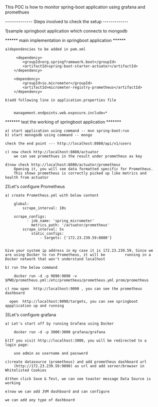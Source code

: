 This POC is how to monitor spring-boot application using grafana and promethues

-------------- Steps involved to check the setup  -------------

1)sample springboot application which connects to mongodb
	
 
 ******  main implementation in springboot application ******
	
	a)dependencies to be added in pom.xml

	 	 <dependency>
			<groupId>org.springframework.boot</groupId>
			<artifactId>spring-boot-starter-actuator</artifactId>
		</dependency>

		<dependency>
			<groupId>io.micrometer</groupId>
			<artifactId>micrometer-registry-prometheus</artifactId>
		</dependency>
	
	b)add following line in application.properties file
		
	
		management.endpoints.web.exposure.include=*	 



 ******* test the working of springboot application *******

	a) start application using command -- mvn spring-boot:run
	b) start monngodb using command -- mongo
	
	check the end point --- http://localhost:8080/api/v1/users 

	c) now check http://localhost:8080/actuator
		we can see promethues in the result under prometheus as key

 	d)now check http://localhost:8080/actuator/prometheus	
		Opening it, you will see data formatted specific for Prometheus.
		This shows prometheus is correctly picked up like metrics and health from actuator
		

2)Let's configure Prometheus

	a) create Prometheus.yml with below content

		global:
  			scrape_interval: 10s

		scrape_configs:
 		      - job_name: 'spring_micrometer'
    			metrics_path: '/actuator/prometheus'
   			scrape_interval: 5s
    			static_configs:
      				- targets: ['172.23.239.59:8080']


	Give your system ip address in my case it is 172.23.239.59, Since we are using Docker to run Prometheus, it will be 		running in a Docker network that won't understand localhost
	
	b) run the below command

		docker run -d -p 9090:9090 -v $PWD/prometheus.yml:/etc/prometheus/prometheus.yml prom/prometheus
			 
	c) now open  http://localhost:9090 , you can see the prometheus dashboard

	  open	http://localhost:9090/targets, you can see springboot appplication up and running

3)Let's configure grafana


	a) Let's start off by running Grafana using Docker

		docker run -d -p 3000:3000 grafana/grafana

	b)If you visit http://localhost:3000, you will be redirected to a login page:
		
		use admin as username and password

	c)create datasource (prometheus) and add prometheus dashboard url 
		(http://172.23.239.59:9090) as url and add server/browser in Whitelisted Cookies

	d)then click Save & Test, we can see toaster message Data Source is working 

	e)now we can add JVM dashboard and can configure 
		
	we can add any type of dashboard


